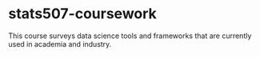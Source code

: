 # stats507-coursework
This course surveys data science tools and frameworks that are currently used in academia and industry.
